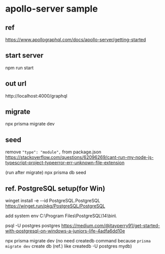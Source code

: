# apollo-server sample

## ref

https://www.apollographql.com/docs/apollo-server/getting-started

## start server

npm run start

## out url

http://localhost:4000/graphql

## migrate
npx prisma migrate dev

## seed
remove `"type": "module",` from package.json
https://stackoverflow.com/questions/62096269/cant-run-my-node-js-typescript-project-typeerror-err-unknown-file-extension

(run after migrate)
npx prisma db seed

## ref. PostgreSQL setup(for Win)

winget install -e --id PostgreSQL.PostgreSQL
https://winget.run/pkg/PostgreSQL/PostgreSQL

add system env
C:\Program Files\PostgreSQL\14\bin\

psql -U postgres
postgres
https://medium.com/@itayperry91/get-started-with-postgresql-on-windows-a-juniors-life-4adfa6dd10e

npx prisma migrate dev
(no need createdb command because `prisma migrate dev` create db (ref.) like  createdb -U postgres mydb)
